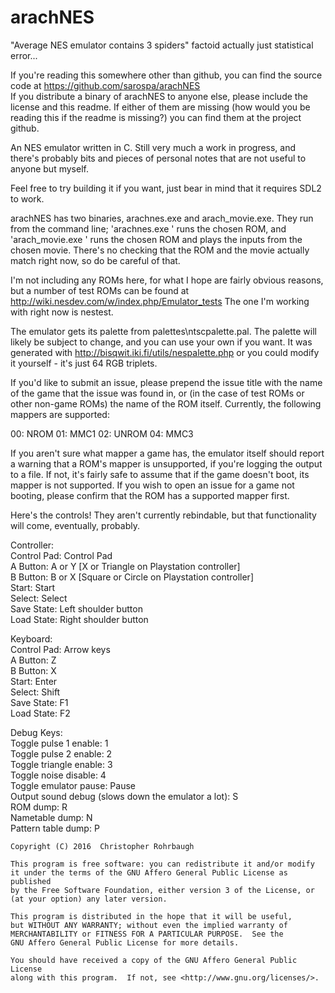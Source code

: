 # arachNES
"Average NES emulator contains 3 spiders" factoid actually just statistical error...

If you're reading this somewhere other than github, you can find the source code at https://github.com/sarospa/arachNES<br />
If you distribute a binary of arachNES to anyone else, please include the license and this readme. If either of them are missing (how would you be reading this if the readme is missing?) you can find them at the project github.

An NES emulator written in C. Still very much a work in progress, and there's probably bits and pieces of personal notes that are not useful to anyone but myself.

Feel free to try building it if you want, just bear in mind that it requires SDL2 to work.

arachNES has two binaries, arachnes.exe and arach_movie.exe. They run from the command line; 'arachnes.exe <rom>' runs the chosen ROM, and 'arach_movie.exe <rom> <movie>' runs the chosen ROM and plays the inputs from the chosen movie. There's no checking that the ROM and the movie actually match right now, so do be careful of that.

I'm not including any ROMs here, for what I hope are fairly obvious reasons, but a number of test ROMs can be found at http://wiki.nesdev.com/w/index.php/Emulator_tests The one I'm working with right now is nestest.

The emulator gets its palette from palettes\ntscpalette.pal. The palette will likely be subject to change, and you can use your own if you want. It was generated with http://bisqwit.iki.fi/utils/nespalette.php or you could modify it yourself - it's just 64 RGB triplets.

If you'd like to submit an issue, please prepend the issue title with the name of the game that the issue was found in, or (in the case of test ROMs or other non-game ROMs) the name of the ROM itself. Currently, the following mappers are supported:

00: NROM
01: MMC1
02: UNROM
04: MMC3

If you aren't sure what mapper a game has, the emulator itself should report a warning that a ROM's mapper is unsupported, if you're logging the output to a file. If not, it's fairly safe to assume that if the game doesn't boot, its mapper is not supported. If you wish to open an issue for a game not booting, please confirm that the ROM has a supported mapper first.

Here's the controls! They aren't currently rebindable, but that functionality will come, eventually, probably.

Controller:<br />
Control Pad: Control Pad<br />
A Button: A or Y [X or Triangle on Playstation controller]<br />
B Button: B or X [Square or Circle on Playstation controller]<br />
Start: Start<br />
Select: Select<br />
Save State: Left shoulder button<br />
Load State: Right shoulder button

Keyboard:<br />
Control Pad: Arrow keys<br />
A Button: Z<br />
B Button: X<br />
Start: Enter<br />
Select: Shift<br />
Save State: F1<br />
Load State: F2

Debug Keys:<br />
Toggle pulse 1 enable: 1<br />
Toggle pulse 2 enable: 2<br />
Toggle triangle enable: 3<br />
Toggle noise disable: 4<br />
Toggle emulator pause: Pause<br />
Output sound debug (slows down the emulator a lot): S<br />
ROM dump: R<br />
Nametable dump: N<br />
Pattern table dump: P



    Copyright (C) 2016  Christopher Rohrbaugh

    This program is free software: you can redistribute it and/or modify
    it under the terms of the GNU Affero General Public License as published
    by the Free Software Foundation, either version 3 of the License, or
    (at your option) any later version.

    This program is distributed in the hope that it will be useful,
    but WITHOUT ANY WARRANTY; without even the implied warranty of
    MERCHANTABILITY or FITNESS FOR A PARTICULAR PURPOSE.  See the
    GNU Affero General Public License for more details.

    You should have received a copy of the GNU Affero General Public License
    along with this program.  If not, see <http://www.gnu.org/licenses/>.
